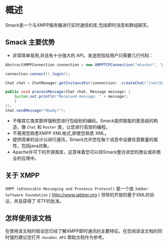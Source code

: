 # 概述
Smack是一个与XMPP服务器进行实时通信的库,包括即时消息和群组聊天。
## Smack 主要优势
* 非常简单易用,并且有十分强大的 API。发送短信给用户只需要几行代码：

```java
AbstractXMPPConnection connection = new XMPPTCPConnection("mtucker", "password", "jabber.org"); 

connection.connect().login();

Chat chat = ChatManager.getInstanceFor(connection) .createChat("jsmith@jivesoftware.com", new MessageListener() {

public void processMessage(Chat chat, Message message) {
    System.out.println("Received message: " + message);
    }
}); 
chat.sendMessage("Howdy!"); 
```
* 不像其它类库那样强制您进行包级别的编码。Smack提供智能的更高级的构造，像 `Chat` 和 `Roster` 类，让您进行高效的编程。
* 不需用您熟悉XMPP XML格式,即使您熟悉 XML。
* 提供简单的设计以进行通讯，Smack允许您在每个消息中设置任意数量的属性，包括java对象。
* Apache许可下的开源类库，这意味着您可以将Smack整合进您的商业或非商业的应用中。

## 关于 XMPP
```XMPP (eXtensible Messaging and Presence Protocol)``` 是一个由 ```Jabber Software Foundation``` ( http://www.jabber.org ) 领导的开放的基于XML的协议，并且获得了 IETF的批准。

## 怎样使用该文档
在使用该文档时假设您已经了解XMPP即时通讯的主要特征。在您阅读该文档的同时强烈建议您打开 ```Javadoc API``` 帮助文档作为参考。




